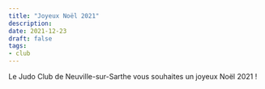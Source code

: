 ```yaml
---
title: "Joyeux Noël 2021"
description: 
date: 2021-12-23
draft: false
tags:
- club
---
```


Le Judo Club de Neuville-sur-Sarthe vous souhaites un joyeux Noël 2021 !
